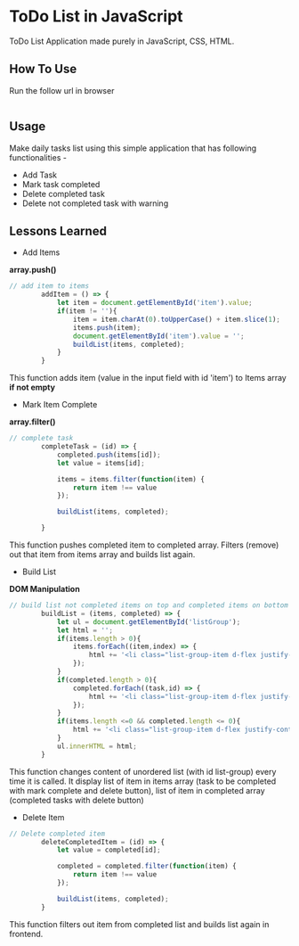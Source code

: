 # ToDo List in JavaScript

ToDo List Application made purely in JavaScript, CSS, HTML.

## How To Use

Run the follow url in browser

```url

```

## Usage

Make daily tasks list using this simple application that has following functionalities - 
- Add Task 
- Mark task completed
- Delete completed task
- Delete not completed task with warning

## Lessons Learned

- Add Items

**array.push()**

```javascript
// add item to items
        addItem = () => {
            let item = document.getElementById('item').value;
            if(item != ''){
                item = item.charAt(0).toUpperCase() + item.slice(1);
                items.push(item);
                document.getElementById('item').value = '';
                buildList(items, completed);
            }
        }
```

This function adds item (value in the input field with id 'item') to Items array **if not empty**

- Mark Item Complete

**array.filter()**

```javascript
// complete task
        completeTask = (id) => {
            completed.push(items[id]);
            let value = items[id];

            items = items.filter(function(item) {
                return item !== value
            });

            buildList(items, completed);

        }
```

This function pushes completed item to completed array. Filters (remove) out that item from items array and builds list again.

- Build List 

**DOM Manipulation**

```javascript
// build list not completed items on top and completed items on bottom
        buildList = (items, completed) => {
            let ul = document.getElementById('listGroup');
            let html = '';
            if(items.length > 0){
                items.forEach((item,index) => {
                    html += '<li class="list-group-item d-flex justify-content-between align-items-center"><span id="task'+ index +'">' + item + '</span><div><span class="material-icons completeButton" id="completeButton" onclick="completeTask('+ index +')">done</span> <span class="material-icons deleteButton" id="deleteItem" onclick="deleteItem('+ index +')">delete</span></div></li>';
                });
            }
            if(completed.length > 0){
                completed.forEach((task,id) => {
                    html += '<li class="list-group-item d-flex justify-content-between align-items-center"><span id="taskCompleted">' + task + '</span><div><span class="material-icons completedButton">done</span> <span class="material-icons deleteButton" id="deleteItem" onclick="deleteCompletedItem('+ id +')">delete</span></div></li>';
                });
            }
            if(items.length <=0 && completed.length <= 0){
                html += '<li class="list-group-item d-flex justify-content-between align-items-center"><span>Nothing to do!</span><button type="button" onclick="addFocus()" class="btn btn-outline-primary btn-sm hoverable pt-1" aria-label="Add Item">Add Task</button></li>';
            }
            ul.innerHTML = html;
        }
``` 

This function changes content of unordered list (with id list-group) every time it is called. It display list of item in items array (task to be completed with mark complete and delete button), list of item in completed array (completed tasks with delete button)


- Delete Item

```javascript
// Delete completed item
        deleteCompletedItem = (id) => {
            let value = completed[id];

            completed = completed.filter(function(item) {
                return item !== value
            });

            buildList(items, completed);
        }
```

This function filters out item from completed list and builds list again in frontend.
